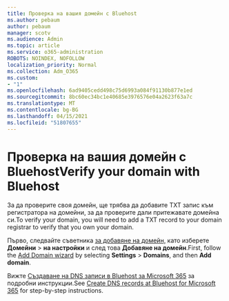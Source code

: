 ```yaml
---
title: Проверка на вашия домейн с Bluehost
ms.author: pebaum
author: pebaum
manager: scotv
ms.audience: Admin
ms.topic: article
ms.service: o365-administration
ROBOTS: NOINDEX, NOFOLLOW
localization_priority: Normal
ms.collection: Adm_O365
ms.custom:
- "1"
ms.openlocfilehash: 6ad9405cedd498c75d6993a084f91130b877e1ed
ms.sourcegitcommit: 8bc60ec34bc1e40685e3976576e04a2623f63a7c
ms.translationtype: MT
ms.contentlocale: bg-BG
ms.lasthandoff: 04/15/2021
ms.locfileid: "51807655"
---
```

# <a name="verify-your-domain-with-bluehost"></a><span data-ttu-id="dca1e-102">Проверка на вашия домейн с Bluehost</span><span class="sxs-lookup"><span data-stu-id="dca1e-102">Verify your domain with Bluehost</span></span>

<span data-ttu-id="dca1e-103">За да проверите своя домейн, ще трябва да добавите TXT запис към регистратора на домейни, за да проверите дали притежавате домейна си.</span><span class="sxs-lookup"><span data-stu-id="dca1e-103">To verify your domain, you will need to add a TXT record to your domain registrar to verify that you own your domain.</span></span> 

<span data-ttu-id="dca1e-104">Първо, следвайте съветника [за добавяне на домейн,](https://admin.microsoft.com/Adminportal#/Domains) като изберете **Домейни** \> **на настройки** и след това **Добавяне на домейн**.</span><span class="sxs-lookup"><span data-stu-id="dca1e-104">First, follow the [Add Domain wizard](https://admin.microsoft.com/Adminportal#/Domains) by selecting **Settings** \> **Domains**, and then **Add domain**.</span></span>
  
<span data-ttu-id="dca1e-105">Вижте [Създаване на DNS записи в Bluehost за Microsoft 365](https://docs.microsoft.com/microsoft-365/admin/dns/create-dns-records-at-bluehost) за подробни инструкции.</span><span class="sxs-lookup"><span data-stu-id="dca1e-105">See [Create DNS records at Bluehost for Microsoft 365](https://docs.microsoft.com/microsoft-365/admin/dns/create-dns-records-at-bluehost) for step-by-step instructions.</span></span>